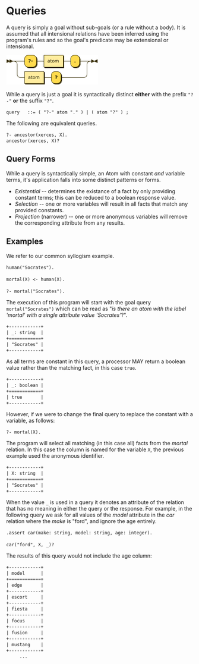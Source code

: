 # Queries

A query is simply a goal without sub-goals (or a rule without a body). It is assumed that all intensional relations have been inferred using the program's rules and so the goal's predicate may be extensional or intensional.

![query](images/query.png)

While a query is just a goal it is syntactically distinct **either** with the prefix `"?-"` **or** the suffix `"?"`.

```ebnf
query   ::= ( "?-" atom "." ) | ( atom "?" ) ;
```

The following are equivalent queries.

```datalog
?- ancestor(xerces, X).
ancestor(xerces, X)?
```

## Query Forms

While a query is syntactically simple, an Atom with constant _and_ variable
terms, it's application falls into some distinct patterns or forms.

* _Existential_ -- determines the existance of a fact by only providing
  constant terms; this can be reduced to a boolean response value.
* _Selection_ -- one or more variables will result in all facts that match any
  provided constants. 
* _Projection_ (narrower) -- one or more anonymous variables will remove the
  corresponding attribute from any results.

## Examples

We refer to our common syllogism example.

```datalog
human("Socrates").

mortal(X) <- human(X).

?- mortal("Socrates").
```

The execution of this program will start with the goal query
`mortal("Socrates")` which can be read as "_is there an atom with the label
'mortal' with a single attribute value 'Socrates'_?". 

```text
+------------+
| _: string  |
+============+
| "Socrates" |
+------------+
```

As all terms are constant in this query, a processor  MAY return a boolean
value rather than the matching fact, in this case `true`.

```text
+------------+
| _: boolean |
+============+
| true       |
+------------+
```

However, if we were to change the final query to replace the constant with a variable, as follows:

```datalog
?- mortal(X).
```

The program will select all matching (in this case all) facts from the
_mortal_ relation. In this case the column is named for the variable `X`, the
previous example used the anonymous identifier.

```text
+------------+
| X: string  |
+============+
| "Socrates" |
+------------+
```

When the value `_` is used in a query it denotes an attribute of the relation that has no meaning
in either the query or the response. For example, in the following query we ask for all values of
the _model_ attribute in the _car_ relation where the _make_ is "ford", and ignore the age entirely.

```datalog
.assert car(make: string, model: string, age: integer).

car("ford", X, _)?
```

The results of this query would not include the age column:

```text
+------------+
| model      |
+============+
| edge       |
+------------+
| escort     |
+------------+
| fiesta     |
+------------+
| focus      |
+------------+
| fusion     |
+------------+
| mustang    |
+------------+
     ...
```
